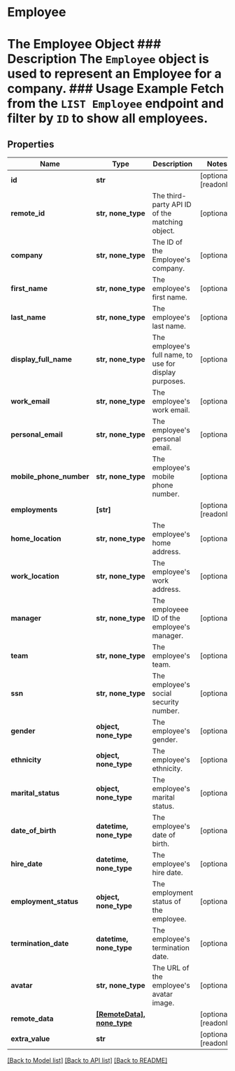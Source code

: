 # Employee

# The Employee Object ### Description The `Employee` object is used to represent an Employee for a company.  ### Usage Example Fetch from the `LIST Employee` endpoint and filter by `ID` to show all employees.
## Properties
Name | Type | Description | Notes
------------ | ------------- | ------------- | -------------
**id** | **str** |  | [optional] [readonly] 
**remote_id** | **str, none_type** | The third-party API ID of the matching object. | [optional] 
**company** | **str, none_type** | The ID of the Employee&#39;s company. | [optional] 
**first_name** | **str, none_type** | The employee&#39;s first name. | [optional] 
**last_name** | **str, none_type** | The employee&#39;s last name. | [optional] 
**display_full_name** | **str, none_type** | The employee&#39;s full name, to use for display purposes. | [optional] 
**work_email** | **str, none_type** | The employee&#39;s work email. | [optional] 
**personal_email** | **str, none_type** | The employee&#39;s personal email. | [optional] 
**mobile_phone_number** | **str, none_type** | The employee&#39;s mobile phone number. | [optional] 
**employments** | **[str]** |  | [optional] [readonly] 
**home_location** | **str, none_type** | The employee&#39;s home address. | [optional] 
**work_location** | **str, none_type** | The employee&#39;s work address. | [optional] 
**manager** | **str, none_type** | The employeee ID of the employee&#39;s manager. | [optional] 
**team** | **str, none_type** | The employee&#39;s team. | [optional] 
**ssn** | **str, none_type** | The employee&#39;s social security number. | [optional] 
**gender** | **object, none_type** | The employee&#39;s gender. | [optional] 
**ethnicity** | **object, none_type** | The employee&#39;s ethnicity. | [optional] 
**marital_status** | **object, none_type** | The employee&#39;s marital status. | [optional] 
**date_of_birth** | **datetime, none_type** | The employee&#39;s date of birth. | [optional] 
**hire_date** | **datetime, none_type** | The employee&#39;s hire date. | [optional] 
**employment_status** | **object, none_type** | The employment status of the employee. | [optional] 
**termination_date** | **datetime, none_type** | The employee&#39;s termination date. | [optional] 
**avatar** | **str, none_type** | The URL of the employee&#39;s avatar image. | [optional] 
**remote_data** | [**[RemoteData], none_type**](RemoteData.md) |  | [optional] [readonly] 
**extra_value** | **str** |  | [optional] [readonly] 

[[Back to Model list]](../README.md#documentation-for-models) [[Back to API list]](../README.md#documentation-for-api-endpoints) [[Back to README]](../README.md)


